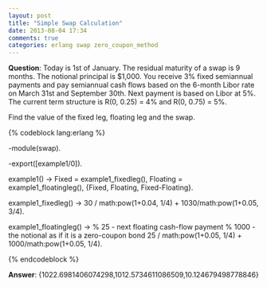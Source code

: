 ```yaml
---
layout: post
title: "Simple Swap Calculation"
date: 2013-08-04 17:34
comments: true
categories: erlang swap zero_coupon_method
---
```



**Question**: Today is 1st of January. The residual maturity of a swap is 9 months. The notional 
 principal is $1,000. You receive 3% fixed semiannual payments and pay semiannual 
 cash flows based on the 6-month Libor rate on March 31st and September 30th. 
 Next payment is based on Libor at 5%. The current term structure is 
 R(0, 0.25) = 4% and R(0, 0.75) = 5%.

Find the value of the fixed leg, floating leg and the swap.

{% codeblock lang:erlang %}

-module(swap).

-export([example1/0]).

example1() ->
    Fixed = example1_fixedleg(),
    Floating = example1_floatingleg(),
    {Fixed, Floating, Fixed-Floating}.

example1_fixedleg() ->
    30 / math:pow(1+0.04, 1/4) + 1030/math:pow(1+0.05, 3/4).

example1_floatingleg() ->
    % 25 - next floating cash-flow payment 
    % 1000 - the notional as if it is a zero-coupon bond
    25 / math:pow(1+0.05, 1/4) + 1000/math:pow(1+0.05, 1/4).
    


{% endcodeblock %}


**Answer**: {1022.6981406074298,1012.5734611086509,10.124679498778846} 
